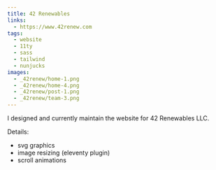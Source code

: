 ```yaml
---
title: 42 Renewables
links: 
  - https://www.42renew.com
tags:
  - website
  - 11ty
  - sass
  - tailwind
  - nunjucks
images:
  - _42renew/home-1.png
  - _42renew/home-4.png
  - _42renew/post-1.png
  - _42renew/team-3.png
---
```


I designed and currently maintain the website for 42 Renewables LLC.

Details:

- svg graphics
- image resizing (eleventy plugin)
- scroll animations
